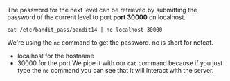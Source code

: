 The password for the next level can be retrieved by submitting the password of the current level to port **port 30000** on localhost.

`cat /etc/bandit_pass/bandit14 | nc localhost 30000`

We're using the `nc` command to get the password.  nc is short for netcat. 
- localhost for the hostname
- 30000 for the port
We pipe it with our `cat` command because if you just type the `nc` command you can see that it will interact with the server.
